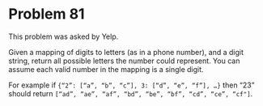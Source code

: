 # Problem 81

 This problem was asked by Yelp.

Given a mapping of digits to letters (as in a phone number), and a digit string, return all possible letters the number could represent. You can assume each valid number in the mapping is a single digit.

For example if `{“2”: [“a”, “b”, “c”], 3: [“d”, “e”, “f”], …}` then “23” should return `[“ad”, “ae”, “af”, “bd”, “be”, “bf”, “cd”, “ce”, “cf"]`.